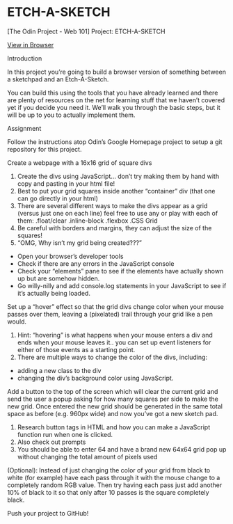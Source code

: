 # ETCH-A-SKETCH
[The Odin Project - Web 101] Project: ETCH-A-SKETCH

[View in Browser](https://chibui191.github.io/ETCH-A-SKETCH/)

Introduction

In this project you’re going to build a browser version of something between a sketchpad and an Etch-A-Sketch.

You can build this using the tools that you have already learned and there are plenty of resources on the net for learning stuff that we haven’t covered yet if you decide you need it. We’ll walk you through the basic steps, but it will be up to you to actually implement them.

Assignment

Follow the instructions atop Odin’s Google Homepage project to setup a git repository for this project.

Create a webpage with a 16x16 grid of square divs
1. Create the divs using JavaScript… don’t try making them by hand with copy and pasting in your html file!
2. Best to put your grid squares inside another “container” div (that one can go directly in your html)
3. There are several different ways to make the divs appear as a grid (versus just one on each line) feel free to use any or play with each of them:
    .float/clear
    .inline-block
    .flexbox
    .CSS Grid    
4. Be careful with borders and margins, they can adjust the size of the squares!
5. “OMG, Why isn’t my grid being created???”
- Open your browser’s developer tools
- Check if there are any errors in the JavaScript console
- Check your “elements” pane to see if the elements have actually shown up but are somehow hidden.
- Go willy-nilly and add console.log statements in your JavaScript to see if it’s actually being loaded.

Set up a “hover” effect so that the grid divs change color when your mouse passes over them, leaving a (pixelated) trail through your grid like a pen would.
1. Hint: “hovering” is what happens when your mouse enters a div and ends when your mouse leaves it.. you can set up event listeners for either of those events as a starting point.
2. There are multiple ways to change the color of the divs, including:
- adding a new class to the div
- changing the div’s background color using JavaScript.

Add a button to the top of the screen which will clear the current grid and send the user a popup asking for how many squares per side to make the new grid. Once entered the new grid should be generated in the same total space as before (e.g. 960px wide) and now you’ve got a new sketch pad.
1. Research button tags in HTML and how you can make a JavaScript function run when one is clicked.
2. Also check out prompts
4. You should be able to enter 64 and have a brand new 64x64 grid pop up without changing the total amount of pixels used

(Optional): Instead of just changing the color of your grid from black to white (for example) have each pass through it with the mouse change to a completely random RGB value. Then try having each pass just add another 10% of black to it so that only after 10 passes is the square completely black.

Push your project to GitHub!
